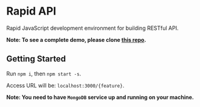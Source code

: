 # Rapid API

Rapid JavaScript development environment for building RESTful API.

**Note: To see a complete demo, please clone [this repo](https://github.com/nuotron/rapid-api-demo).**

## Getting Started

Run `npm i`, then `npm start -s`.

Access URL will be: `localhost:3000/{feature}`.

**Note: You need to have `MongoDB` service up and running on your machine.**
